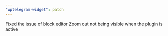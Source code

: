 ```yaml
---
"wptelegram-widget": patch
---
```


Fixed the issue of block editor Zoom out not being visible when the plugin is active
